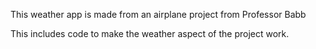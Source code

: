 This weather app is made from an airplane project from Professor Babb

This includes code to make the weather aspect of the project work.
